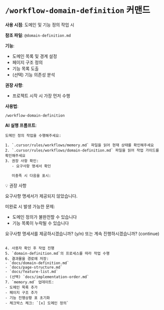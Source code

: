 # `/workflow-domain-definition` 커맨드

**사용 시점**: 도메인 및 기능 정의 작업 시

**참조 파일**: `@domain-definition.md`

**기능**:

- 도메인 목록 및 경계 설정
- 페이지 구조 정의
- 기능 목록 도출
- (선택) 기능 의존성 분석

**권장 사항**:

- 프로젝트 시작 시 가장 먼저 수행

**사용법**:

```
/workflow-domain-definition
```

**AI 실행 프롬프트**:

```
도메인 정의 작업을 수행해주세요:

1. `.cursor/rules/workflows/memory.md` 파일을 읽어 현재 상태를 확인해주세요
2. `.cursor/rules/workflows/domain-definition.md` 파일을 읽어 작업 가이드를 확인해주세요
3. 권장 사항 확인:
   - 요구사항 명세서 확인

   미충족 시 다음을 표시:
```

💡 권장 사항

요구사항 명세서가 제공되지 않았습니다.

미완료 시 발생 가능한 문제:

- 도메인 정의가 불완전할 수 있습니다
- 기능 목록이 누락될 수 있습니다

요구사항 명세서를 제공하시겠습니까? (y/n)
또는 계속 진행하시겠습니까? (continue)

```

4. 사용자 확인 후 작업 진행
5. `domain-definition.md`의 프로세스를 따라 작업 수행
6. 결과물을 경로에 저장:
- `docs/domain-definition.md`
- `docs/page-structure.md`
- `docs/feature-list.md`
- (선택) `docs/implementation-order.md`
7. `memory.md` 업데이트:
- 도메인 목록 추가
- 페이지 구조 추가
- 기능 진행상황 표 초기화
- 체크박스 체크: `[x] 도메인 정의`
```
